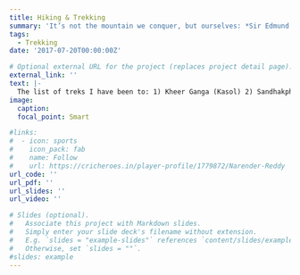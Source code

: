```yaml
---
title: Hiking & Trekking
summary: 'It’s not the mountain we conquer, but ourselves: *Sir Edmund Hillary* ...  <br>Life demands often conspire to keep me from indulging in the soul-nourishing passion as regularly as I wish. Amidst the bustle of daily responsibilities, my hiking boots sometimes lie dormant, longing for the rugged terrain they yearn to explore. Yet, in those fleeting moments when I do find myself amidst the mountains, the euphoria is unparalleled, as if reuniting with a long-lost lover' 
tags:
  - Trekking
date: '2017-07-20T00:00:00Z'

# Optional external URL for the project (replaces project detail page).
external_link: ''
text: |-
  The list of treks I have been to: 1) Kheer Ganga (Kasol) 2) Sandhakphu (West Bengal) 3) KedarKanta (Uttarakhand)
image:
  caption: 
  focal_point: Smart

#links:
#  - icon: sports
#    icon_pack: fab
#    name: Follow
#    url: https://cricheroes.in/player-profile/1779872/Narender-Reddy
url_code: ''
url_pdf: ''
url_slides: ''
url_video: ''

# Slides (optional).
#   Associate this project with Markdown slides.
#   Simply enter your slide deck's filename without extension.
#   E.g. `slides = "example-slides"` references `content/slides/example-slides.md`.
#   Otherwise, set `slides = ""`.
#slides: example
---
```

